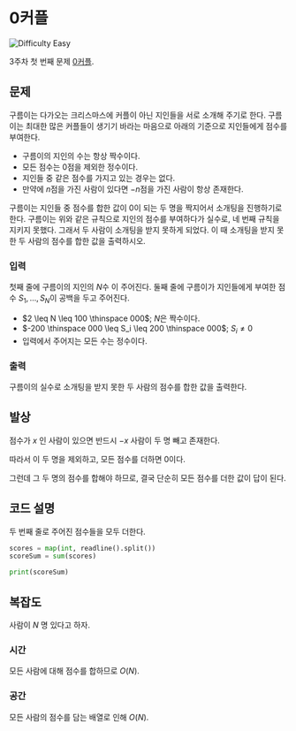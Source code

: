 # 0커플

![Difficulty Easy](https://img.shields.io/badge/Difficulty-Easy-green)

3주차 첫 번째 문제 [0커플][problem].

[problem]: https://edu.goorm.io/learn/lecture/33428/%EC%95%8C%EA%B3%A0%EB%A6%AC%EC%A6%98-%EB%A8%BC%EB%8D%B0%EC%9D%B4-%EC%B1%8C%EB%A6%B0%EC%A7%80-%EC%8B%9C%EC%A6%8C1/lesson/1672660/3%EC%A3%BC%EC%B0%A8-%EB%AC%B8%EC%A0%9C-1-0%EC%BB%A4%ED%94%8C



## 문제

구름이는 다가오는 크리스마스에 커플이 아닌 지인들을 서로 소개해 주기로 한다.
구름이는 최대한 많은 커플들이 생기기 바라는 마음으로 아래의 기준으로 지인들에게 점수를 부여한다.

- 구름이의 지인의 수는 항상 짝수이다.
- 모든 점수는 0점을 제외한 정수이다.
- 지인들 중 같은 점수를 가지고 있는 경우는 없다.
- 만약에 $n$점을 가진 사람이 있다면 $-n$점을 가진 사람이 항상 존재한다.

구름이는 지인들 중 점수를 합한 값이 0이 되는 두 명을 짝지어서 소개팅을 진행하기로 한다.
구름이는 위와 같은 규칙으로 지인의 점수를 부여하다가 실수로, 네 번째 규칙을 지키지 못했다.
그래서 두 사람이 소개팅을 받지 못하게 되었다.
이 때 소개팅을 받지 못한 두 사람의 점수를 합한 값을 출력하시오.

### 입력

첫째 줄에 구름이의 지인의 $N$수 이 주어진다.
둘째 줄에 구름이가 지인들에게 부여한 점수 $S_1, \dots, S_N$이 공백을 두고 주어진다.

- $2 \leq N \leq 100 \thinspace 000$; $N$은 짝수이다.
- $-200 \thinspace 000 \leq S_i \leq 200 \thinspace 000$; $S_i \neq 0$
- 입력에서 주어지는 모든 수는 정수이다.

### 출력

구름이의 실수로 소개팅을 받지 못한 두 사람의 점수를 합한 값을 출력한다.



## 발상

점수가 $x$ 인 사람이 있으면 반드시 $-x$ 사람이 두 명 빼고 존재한다.

따라서 이 두 명을 제외하고, 모든 점수를 더하면 0이다.

그런데 그 두 명의 점수를 합해야 하므로, 결국 단순히 모든 점수를 더한 값이 답이 된다.



## 코드 설명

두 번째 줄로 주어진 점수들을 모두 더한다.

```python
scores = map(int, readline().split())
scoreSum = sum(scores)

print(scoreSum)
```



## 복잡도

사람이 $N$ 명 있다고 하자.



### 시간

모든 사람에 대해 점수를 합하므로 $O(N)$.



### 공간

모든 사람의 점수를 담는 배열로 인해 $O(N)$.

